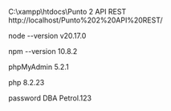 C:\xampp\htdocs\Punto 2 API REST
http://localhost/Punto%202%20API%20REST/

node --version
v20.17.0

npm --version
10.8.2

phpMyAdmin 5.2.1

php
8.2.23

password DBA
Petrol.123
